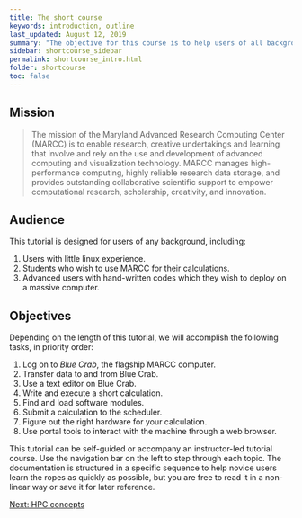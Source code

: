 ```yaml
---
title: The short course
keywords: introduction, outline
last_updated: August 12, 2019
summary: "The objective for this course is to help users of all backgrounds use MARCC resources as quickly as possible."
sidebar: shortcourse_sidebar
permalink: shortcourse_intro.html
folder: shortcourse
toc: false
---
```


## Mission

> The mission of the Maryland Advanced Research Computing Center (MARCC) is to enable research, creative undertakings and learning that involve and rely on the use and development of advanced computing and visualization technology. MARCC manages high-performance computing, highly reliable research data storage,  and provides outstanding collaborative scientific support to empower computational research, scholarship, creativity, and innovation.

## Audience

This tutorial is designed for users of any background, including:

1. Users with little linux experience.
1. Students who wish to use MARCC for their calculations.
2. Advanced users with hand-written codes which they wish to deploy on a massive computer.

## Objectives

Depending on the length of this tutorial, we will accomplish the following tasks, in priority order:

1. Log on to *Blue Crab*, the flagship MARCC computer.
2. Transfer data to and from Blue Crab.
3. Use a text editor on Blue Crab.
4. Write and execute a short calculation.
5. Find and load software modules.
5. Submit a calculation to the scheduler.
6. Figure out the right hardware for your calculation.
7. Use portal tools to interact with the machine through a web browser.

This tutorial can be self-guided or accompany an instructor-led tutorial course. Use the navigation bar on the left to step through each topic. The documentation is structured in a specific sequence to help novice users learn the ropes as quickly as possible, but you are free to read it in a non-linear way or save it for later reference.

<a class="btn btn-primary" href="shortcourse_concepts.html">Next: HPC concepts</a>
